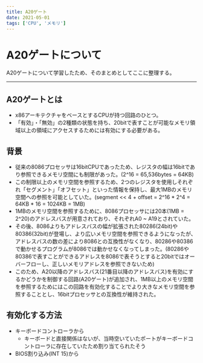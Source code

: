 ```yaml
---
title: A20ゲート
date: 2021-05-01
tags: ['CPU', 'メモリ']
---
```


# A20ゲートについて
A20ゲートについて学習したため、そのまとめとしてここに整理する。

---

## A20ゲートとは
- x86アーキテクチャをベースとするCPUが持つ回路のひとつ。
- 「有効」・「無効」の2種類の状態を持ち、20bitで表すことが可能なメモリ領域以上の領域にアクセスするためには有効にする必要がある。

## 背景
- 従来の8086プロセッサは16bitCPUであったため、レジスタの幅は16bitであり参照できるメモリ空間にも制限があった。(2^16 = 65,536bytes = 64KB)
- この制限以上のメモリ空間を参照するため、2つのレジスタを使用しそれぞれ「セグメント」「オフセット」といった情報を保持し、最大1MBのメモリ空間への参照を可能としていた。(segment << 4 + offset = 2^16 * 2^4 = 64KB * 16 = 1024KB = 1MB)
- 1MBのメモリ空間を参照するために、8086プロセッサには20本(1MB = 2^20)のアドレスバスが用意されており、それぞれA0 ~ A19とされていた。
- その後、8086よりもアドレスバスの幅が拡張された80286(24bit)や80386(32bit)が登場し、より広いメモリ空間を参照できるようになったが、アドレスバスの数の差により8086との互換性がなくなり、80286や80386で動かせるプログラムが8086では動かせなくなってしまった。(80286や80386で表すことができるアドレスを8086で表そうとすると20bitではオーバーフローし、正しいメモリアドレスを参照できないため)
- このため、A20以降のアドレスバス(21番目以降のアドレスバス)を有効にするかどうかを制御する回路(A20ゲート)が追加され、1MB以上のメモリ空間を参照するためにはこの回路を有効化することでより大きなメモリ空間を参照することとし、16bitプロセッサとの互換性が維持された。

## 有効化する方法
- キーボードコントローラから
  - キーボードと直接関係はないが、当時空いていたポートがキーボードコントローラに存在していたため割り当てられたそう
- BIOS割り込み(INT 15)から
